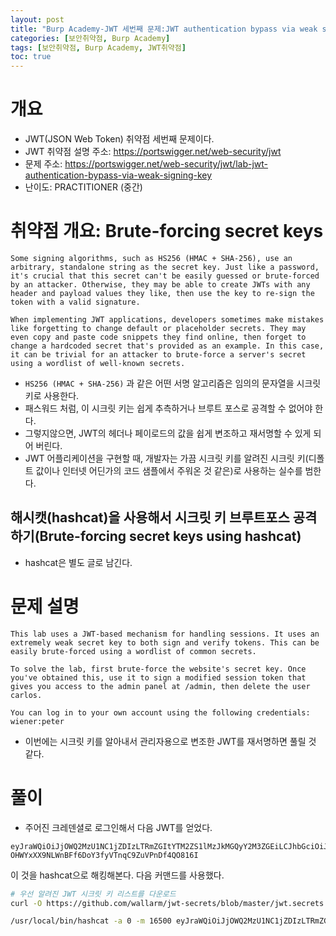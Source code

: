```yaml
---
layout: post
title: "Burp Academy-JWT 세번째 문제:JWT authentication bypass via weak signing key"
categories: [보안취약점, Burp Academy]
tags: [보안취약점, Burp Academy, JWT취약점]
toc: true
---
```



# 개요
- JWT(JSON Web Token) 취약점 세번째 문제이다. 
- JWT 취약점 설명 주소: https://portswigger.net/web-security/jwt
- 문제 주소: https://portswigger.net/web-security/jwt/lab-jwt-authentication-bypass-via-weak-signing-key
- 난이도: PRACTITIONER (중간)

# 취약점 개요: Brute-forcing secret keys

```
Some signing algorithms, such as HS256 (HMAC + SHA-256), use an arbitrary, standalone string as the secret key. Just like a password, it's crucial that this secret can't be easily guessed or brute-forced by an attacker. Otherwise, they may be able to create JWTs with any header and payload values they like, then use the key to re-sign the token with a valid signature.

When implementing JWT applications, developers sometimes make mistakes like forgetting to change default or placeholder secrets. They may even copy and paste code snippets they find online, then forget to change a hardcoded secret that's provided as an example. In this case, it can be trivial for an attacker to brute-force a server's secret using a wordlist of well-known secrets.

```
- `HS256 (HMAC + SHA-256)` 과 같은 어떤 서명 알고리즘은 임의의 문자열을 시크릿 키로 사용한다. 
- 패스워드 처럼, 이 시크릿 키는 쉽게 추측하거나 브루트 포스로 공격할 수 없어야 한다.
- 그렇지않으면, JWT의 헤더나 페이로드의 값을 쉽게 변조하고 재서명할 수 있게 되어 버린다. 
- JWT 어플리케이션을 구현할 때, 개발자는 가끔 시크릿 키를 알려진 시크릿 키(디폴트 값이나 인터넷 어딘가의 코드 샘플에서 주워온 것 같은)로 사용하는 실수를 범한다.

## 해시캣(hashcat)을 사용해서 시크릿 키 브루트포스 공격하기(Brute-forcing secret keys using hashcat)
- hashcat은 별도 글로 남긴다. 

# 문제 설명
```
This lab uses a JWT-based mechanism for handling sessions. It uses an extremely weak secret key to both sign and verify tokens. This can be easily brute-forced using a wordlist of common secrets.

To solve the lab, first brute-force the website's secret key. Once you've obtained this, use it to sign a modified session token that gives you access to the admin panel at /admin, then delete the user carlos.

You can log in to your own account using the following credentials: wiener:peter
```

- 이번에는 시크릿 키를 알아내서 관리자용으로 변조한 JWT를 재서명하면 풀릴 것 같다.

# 풀이
- 주어진 크레덴셜로 로그인해서 다음 JWT를 얻었다. 

```
eyJraWQiOiJjOWQ2MzU1NC1jZDIzLTRmZGItYTM2ZS1lMzJkMGQyY2M3ZGEiLCJhbGciOiJIUzI1NiJ9.eyJpc3MiOiJwb3J0c3dpZ2dlciIsInN1YiI6IndpZW5lciIsImV4cCI6MTY3NTkxMDUxNH0.-OHWYxXX9NLWnBFf6DoY3fyVTnqC9ZuVPnDf4QO816I
```

이 것을 hashcat으로 해킹해본다. 다음 커맨드를 사용했다.

```sh
# 우선 알려진 JWT 시크릿 키 리스트를 다운로드
curl -O https://github.com/wallarm/jwt-secrets/blob/master/jwt.secrets.list

/usr/local/bin/hashcat -a 0 -m 16500 eyJraWQiOiJjOWQ2MzU1NC1jZDIzLTRmZGItYTM2ZS1lMzJkMGQyY2M3ZGEiLCJhbGciOiJIUzI1NiJ9.eyJpc3MiOiJwb3J0c3dpZ2dlciIsInN1YiI6IndpZW5lciIsImV4cCI6MTY3NTkxMDUxNH0.-OHWYxXX9NLWnBFf6DoY3fyVTnqC9ZuVPnDf4QO816I ${JWT 시크릿키 리스트 다운로드 경로}
```


